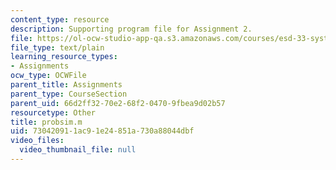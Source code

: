 ```yaml
---
content_type: resource
description: Supporting program file for Assignment 2.
file: https://ol-ocw-studio-app-qa.s3.amazonaws.com/courses/esd-33-systems-engineering-summer-2004/730420911ac91e24851a730a88044dbf_probsim.m
file_type: text/plain
learning_resource_types:
- Assignments
ocw_type: OCWFile
parent_title: Assignments
parent_type: CourseSection
parent_uid: 66d2ff32-70e2-68f2-0470-9fbea9d02b57
resourcetype: Other
title: probsim.m
uid: 73042091-1ac9-1e24-851a-730a88044dbf
video_files:
  video_thumbnail_file: null
---
```

